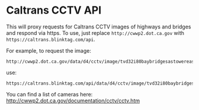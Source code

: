 # Caltrans CCTV API

This will proxy requests for Caltrans CCTV images of highways and bridges and respond via https.  To use, just replace `http://cwwp2.dot.ca.gov` with `https://caltrans.blinktag.com/api`.

For example, to request the image:
```
http://cwwp2.dot.ca.gov/data/d4/cctv/image/tvd32i80baybridgesastowereast/tvd32i80baybridgesastowereast.jpg
```

use:
```
https://caltrans.blinktag.com/api/data/d4/cctv/image/tvd32i80baybridgesastowereast/tvd32i80baybridgesastowereast.jpg
```

You can find a list of cameras here: http://cwwp2.dot.ca.gov/documentation/cctv/cctv.htm
